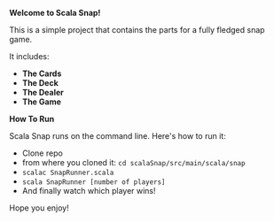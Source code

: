 **Welcome to Scala Snap!**

This is a simple project that contains the parts for a fully fledged snap game. 

It includes:
- **The Cards**
- **The Deck**
- **The Dealer**
- **The Game**

**How To Run**

Scala Snap runs on the command line. Here's how to run it:

- Clone repo
- from where you cloned it: `cd scalaSnap/src/main/scala/snap`
- `scalac SnapRunner.scala`
- `scala SnapRunner [number of players]`
- And finally watch which player wins!

Hope you enjoy!
